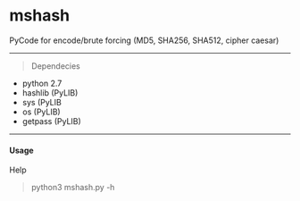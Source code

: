 # mshash
PyCode for encode/brute forcing (MD5, SHA256, SHA512, cipher caesar)

------

> Dependecies
- python 2.7
- hashlib (PyLIB)
- sys (PyLIB
- os (PyLIB)
- getpass (PyLIB)


---------

#### Usage
Help
> python3 mshash.py -h

